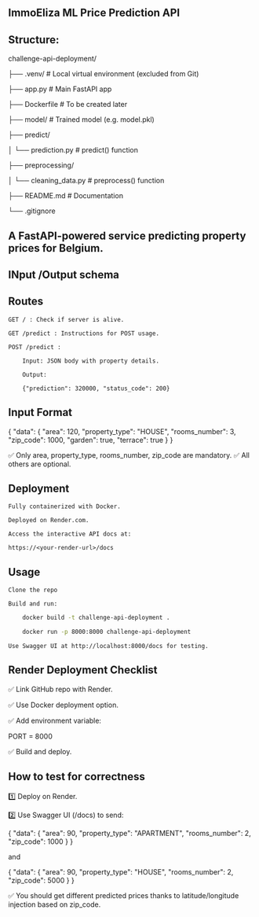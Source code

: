 ## ImmoEliza ML Price Prediction API

## Structure:
challenge-api-deployment/

├── .venv/                   # Local virtual environment (excluded from Git)

├── app.py                   # Main FastAPI app

├── Dockerfile               # To be created later

├── model/                   # Trained model (e.g. model.pkl)

├── predict/

│   └── prediction.py        # predict() function

├── preprocessing/

│   └── cleaning_data.py     # preprocess() function

├── README.md                # Documentation

└── .gitignore


## A FastAPI-powered service predicting property prices for Belgium.

## INput /Output schema

## Routes

    GET / : Check if server is alive.

    GET /predict : Instructions for POST usage.

    POST /predict :

        Input: JSON body with property details.

        Output:

        {"prediction": 320000, "status_code": 200}

## Input Format


{
  "data": {
    "area": 120,
    "property_type": "HOUSE",
    "rooms_number": 3,
    "zip_code": 1000,
    "garden": true,
    "terrace": true
  }
}

✅ Only area, property_type, rooms_number, zip_code are mandatory.
✅ All others are optional.

## Deployment

    Fully containerized with Docker.

    Deployed on Render.com.

    Access the interactive API docs at:

    https://<your-render-url>/docs


## Usage

    Clone the repo

    Build and run:
```bash
    docker build -t challenge-api-deployment .

    docker run -p 8000:8000 challenge-api-deployment
```
    Use Swagger UI at http://localhost:8000/docs for testing.

## Render Deployment Checklist

✅ Link GitHub repo with Render.

✅ Use Docker deployment option.

✅ Add environment variable:

PORT = 8000

✅ Build and deploy.
## How to test for correctness

1️⃣ Deploy on Render.

2️⃣ Use Swagger UI (/docs) to send:

{
  "data": {
    "area": 90,
    "property_type": "APARTMENT",
    "rooms_number": 2,
    "zip_code": 1000
  }
}

and

{
  "data": {
    "area": 90,
    "property_type": "HOUSE",
    "rooms_number": 2,
    "zip_code": 5000
  }
}

✅ You should get different predicted prices thanks to latitude/longitude injection based on zip_code.




